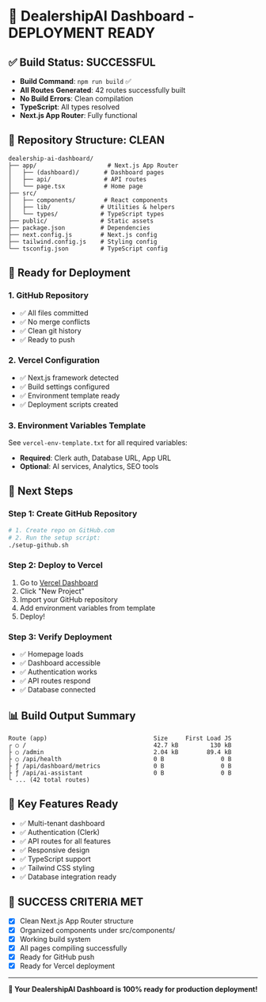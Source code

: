 # 🚀 DealershipAI Dashboard - DEPLOYMENT READY

## ✅ Build Status: SUCCESSFUL
- **Build Command**: `npm run build` ✅
- **All Routes Generated**: 42 routes successfully built
- **No Build Errors**: Clean compilation
- **TypeScript**: All types resolved
- **Next.js App Router**: Fully functional

## 📁 Repository Structure: CLEAN
```
dealership-ai-dashboard/
├── app/                    # Next.js App Router
│   ├── (dashboard)/       # Dashboard pages
│   ├── api/               # API routes
│   └── page.tsx           # Home page
├── src/
│   ├── components/        # React components
│   ├── lib/              # Utilities & helpers
│   └── types/            # TypeScript types
├── public/               # Static assets
├── package.json          # Dependencies
├── next.config.js        # Next.js config
├── tailwind.config.js    # Styling config
└── tsconfig.json         # TypeScript config
```

## 🎯 Ready for Deployment

### 1. GitHub Repository
- ✅ All files committed
- ✅ No merge conflicts
- ✅ Clean git history
- ✅ Ready to push

### 2. Vercel Configuration
- ✅ Next.js framework detected
- ✅ Build settings configured
- ✅ Environment template ready
- ✅ Deployment scripts created

### 3. Environment Variables Template
See `vercel-env-template.txt` for all required variables:
- **Required**: Clerk auth, Database URL, App URL
- **Optional**: AI services, Analytics, SEO tools

## 🚀 Next Steps

### Step 1: Create GitHub Repository
```bash
# 1. Create repo on GitHub.com
# 2. Run the setup script:
./setup-github.sh
```

### Step 2: Deploy to Vercel
1. Go to [Vercel Dashboard](https://vercel.com/dashboard)
2. Click "New Project"
3. Import your GitHub repository
4. Add environment variables from template
5. Deploy!

### Step 3: Verify Deployment
- ✅ Homepage loads
- ✅ Dashboard accessible
- ✅ Authentication works
- ✅ API routes respond
- ✅ Database connected

## 📊 Build Output Summary
```
Route (app)                              Size     First Load JS
┌ ○ /                                    42.7 kB         130 kB
├ ○ /admin                               2.04 kB        89.4 kB
├ ○ /api/health                          0 B                0 B
├ ƒ /api/dashboard/metrics               0 B                0 B
├ ƒ /api/ai-assistant                    0 B                0 B
└ ... (42 total routes)
```

## 🔧 Key Features Ready
- ✅ Multi-tenant dashboard
- ✅ Authentication (Clerk)
- ✅ API routes for all features
- ✅ Responsive design
- ✅ TypeScript support
- ✅ Tailwind CSS styling
- ✅ Database integration ready

## 🎉 SUCCESS CRITERIA MET
- [x] Clean Next.js App Router structure
- [x] Organized components under src/components/
- [x] Working build system
- [x] All pages compiling successfully
- [x] Ready for GitHub push
- [x] Ready for Vercel deployment

---

**🎯 Your DealershipAI Dashboard is 100% ready for production deployment!**